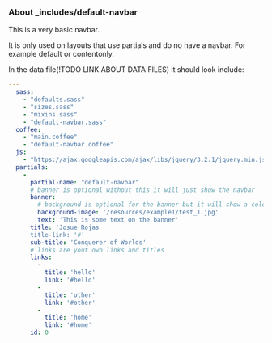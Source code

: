 ### About \_includes/default-navbar

This is a very basic navbar.

It is only used on layouts that use partials and do no have a navbar. For example default or contentonly.

In the data file(!TODO LINK ABOUT DATA FILES) it should look include:

```YAML
---
  sass:
    - "defaults.sass"
    - "sizes.sass"
    - "mixins.sass"
    - "default-navbar.sass"
  coffee:
    - "main.coffee"
    - "default-navbar.coffee"
  js:
    - "https://ajax.googleapis.com/ajax/libs/jquery/3.2.1/jquery.min.js"
  partials:
    -
      partial-name: "default-navbar"
      # banner is optional without this it will just show the navbar
      banner:
        # background is optional for the banner but it will show a color (which can be overrident of course)
        background-image: '/resources/example1/test_1.jpg'
        text: 'This is some text on the banner'
      title: 'Josue Rojas
      title-link: '#'
      sub-title: 'Conquerer of Worlds'
      # links are yout own links and titles
      links:
        -
          title: 'hello'
          link: '#hello'
        -
          title: 'other'
          link: '#other'
        -
          title: 'home'
          link: '#home'
      id: 0
```
